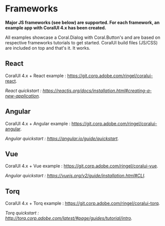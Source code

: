 # Frameworks

**Major JS frameworks (see below) are supported. For each framework, an example app with CoralUI 4.x has been created.**

All examples showcase a Coral.Dialog with Coral.Button's and are based on respective frameworks tutorials to get started.
CoralUI build files (JS/CSS) are included on top and that's it. It works.

## React

CoralUI 4.x + React example : https://git.corp.adobe.com/ringel/coralui-react. 

*React quickstart : https://reactjs.org/docs/installation.html#creating-a-new-application.*

## Angular

CoralUI 4.x + Angular example : https://git.corp.adobe.com/ringel/coralui-angular. 

*Angular quickstart : https://angular.io/guide/quickstart.*

## Vue

CoralUI 4.x + Vue example : https://git.corp.adobe.com/ringel/coralui-vue. 

*Angular quickstart : https://vuejs.org/v2/guide/installation.html#CLI.*

## Torq

CoralUI 4.x + Torq example : https://git.corp.adobe.com/ringel/coralui-torq. 

*Torq quickstart : http://torq.corp.adobe.com/latest/#page/guides/tutorial/intro.*

